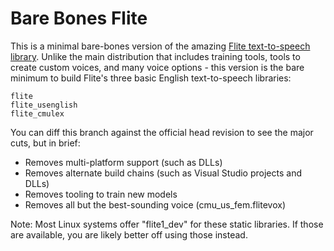 # Bare Bones Flite

This is a minimal bare-bones version of the amazing [Flite text-to-speech library](https://github.com/festvox/flite). Unlike the main distribution that includes training tools, tools to create custom voices, and many voice options - this version is the bare minimum to build Flite's three basic English text-to-speech libraries:

```
flite
flite_usenglish
flite_cmulex
```

You can diff this branch against the official head revision to see the major cuts, but in brief:

- Removes multi-platform support (such as DLLs)
- Removes alternate build chains (such as Visual Studio projects and DLLs)
- Removes tooling to train new models
- Removes all but the best-sounding voice (cmu_us_fem.flitevox)

Note: Most Linux systems offer "flite1_dev" for these static libraries. If those are available, you are likely better off using those instead.
